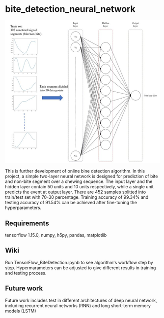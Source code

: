 # bite_detection_neural_network

<p float="center">
  <img src="architecture.JPG" width="800" /> 
</p>

This is further development of online bine detection algorithm. In this project, a simple two-layer neural network is designed for prediction of bite and non-bite segment over a chewing sequence. The input layer and the hidden layer contain 50 units and 10 units respectively, while a single unit predicts the event at output layer. There are 452 samples splitted into train/test set with 70-30 percentage. Training accuracy of 99.34% and testing accuracy of 91.54% can be achieved after fine-tuning the hyperparameters.

## Requirements
tensorflow 1.15.0,
numpy,
h5py,
pandas,
matplotlib

## Wiki
Run TensorFlow_BiteDetection.ipynb to see algorithm's workflow step by step. Hypermarameters can be adjusted to give different results in training and testing process.

## Future work

Future work includes test in different architectures of deep neural network, including recurrent neural networks (RNN) and long short-term memory models (LSTM)
